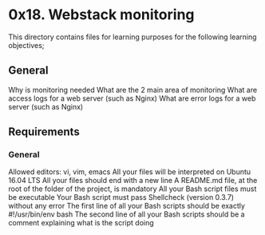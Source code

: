 # 0x18. Webstack monitoring
This directory contains files for learning purposes for the following learning objectives;
## General
Why is monitoring needed
What are the 2 main area of monitoring
What are access logs for a web server (such as Nginx)
What are error logs for a web server (such as Nginx)
## Requirements
### General
Allowed editors: vi, vim, emacs
All your files will be interpreted on Ubuntu 16.04 LTS
All your files should end with a new line
A README.md file, at the root of the folder of the project, is mandatory
All your Bash script files must be executable
Your Bash script must pass Shellcheck (version 0.3.7) without any error
The first line of all your Bash scripts should be exactly #!/usr/bin/env bash
The second line of all your Bash scripts should be a comment explaining what is the script doing
